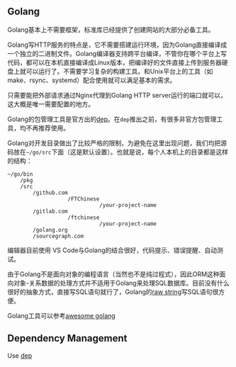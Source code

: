 ## Golang
Golang基本上不需要框架，标准库已经提供了创建网站的大部分必备工具。

Golang写HTTP服务的特点是，它不需要搭建运行环境，因为Golang直接编译成一个独立的二进制文件。Golang编译器支持跨平台编译，不管你在哪个平台上写代码，都可以在本机直接编译成Linux版本，把编译好的文件直接上传到服务器硬盘上就可以运行了。不需要学习复杂的构建工具。和Unix平台上的工具（如make、rsync、systemd）配合使用就可以满足基本的需求。

只需要能把外部请求通过Nginx代理到Golang HTTP server运行的端口就可以，这大概是唯一需要配置的地方。

Golang的包管理工具是官方出的[dep](https://golang.github.io/dep/)。在`dep`推出之前，有很多非官方包管理工具，均不再推荐使用。

Golang对开发目录做出了比较严格的限制，为避免在这里出现问题，我们均把源码放在`~/go/src`下面（这是默认设置）。也就是说，每个人本机上的目录都是这样的结构：
```
~/go/bin
    /pkg
    /src
        /github.com
                   /FTChinese
                             /your-project-name
        /gitlab.com
                   /ftchinese
                             /your-project-name
        /golang.org
        /sourcegraph.com
```

编辑器目前使用 VS Code与Golang的结合很好，代码提示、错误提醒、自动测试。

由于Golang不是面向对象的编程语言（当然也不是纯过程式），因此ORM这种面向对象-关系数据的处理方式并不适用于Golang来处理SQL数据库。目前没有什么很好的抽象方式，直接写SQL语句就行了，Golang的[raw string](https://golang.org/ref/spec#String_literals)写SQL语句很方便。

Golang工具可以参考[awesome golang](https://github.com/avelino/awesome-go)

## Dependency Management

Use [dep](https://golang.github.io/dep/)
